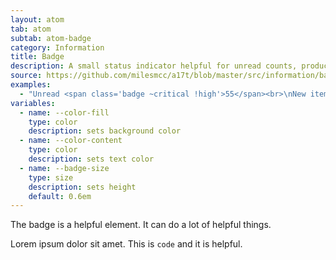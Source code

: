 ```yaml
---
layout: atom
tab: atom
subtab: atom-badge
category: Information
title: Badge
description: A small status indicator helpful for unread counts, product updates, and more.
source: https://github.com/milesmcc/a17t/blob/master/src/information/badge.css
examples:
  - "Unread <span class='badge ~critical !high'>55</span><br>\nNew item <span class='badge ~neutral !normal'>New</span>"
variables:
  - name: --color-fill
    type: color
    description: sets background color
  - name: --color-content
    type: color
    description: sets text color
  - name: --badge-size
    type: size
    description: sets height
    default: 0.6em
---
```


The badge is a helpful element. It can do a lot of helpful things.

Lorem ipsum dolor sit amet. This is `code` and it is helpful.